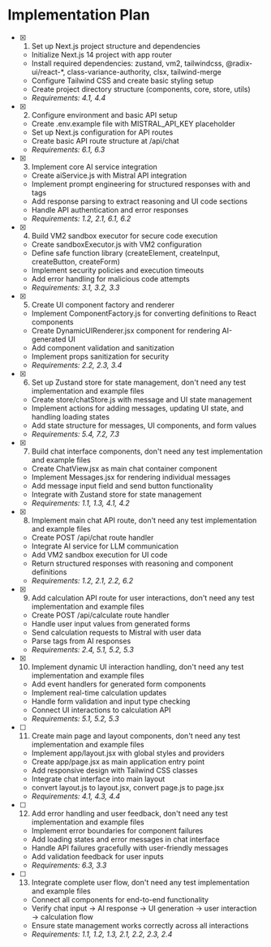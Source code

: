 # Implementation Plan

- [x] 1. Set up Next.js project structure and dependencies
  - Initialize Next.js 14 project with app router
  - Install required dependencies: zustand, vm2, tailwindcss, @radix-ui/react-*, class-variance-authority, clsx, tailwind-merge
  - Configure Tailwind CSS and create basic styling setup
  - Create project directory structure (components, core, store, utils)
  - _Requirements: 4.1, 4.4_

- [x] 2. Configure environment and basic API setup
  - Create .env.example file with MISTRAL_API_KEY placeholder
  - Set up Next.js configuration for API routes
  - Create basic API route structure at /api/chat
  - _Requirements: 6.1, 6.3_

- [x] 3. Implement core AI service integration
  - Create aiService.js with Mistral API integration
  - Implement prompt engineering for structured responses with <thought> and <ui> tags
  - Add response parsing to extract reasoning and UI code sections
  - Handle API authentication and error responses
  - _Requirements: 1.2, 2.1, 6.1, 6.2_

- [x] 4. Build VM2 sandbox executor for secure code execution
  - Create sandboxExecutor.js with VM2 configuration
  - Define safe function library (createElement, createInput, createButton, createForm)
  - Implement security policies and execution timeouts
  - Add error handling for malicious code attempts
  - _Requirements: 3.1, 3.2, 3.3_

- [x] 5. Create UI component factory and renderer
  - Implement ComponentFactory.js for converting definitions to React components
  - Create DynamicUIRenderer.jsx component for rendering AI-generated UI
  - Add component validation and sanitization
  - Implement props sanitization for security
  - _Requirements: 2.2, 2.3, 3.4_

- [x] 6. Set up Zustand store for state management, don't need any test implementation and example files
  - Create store/chatStore.js with message and UI state management
  - Implement actions for adding messages, updating UI state, and handling loading states
  - Add state structure for messages, UI components, and form values
  - _Requirements: 5.4, 7.2, 7.3_

- [x] 7. Build chat interface components, don't need any test implementation and example files
  - Create ChatView.jsx as main chat container component
  - Implement Messages.jsx for rendering individual messages
  - Add message input field and send button functionality
  - Integrate with Zustand store for state management
  - _Requirements: 1.1, 1.3, 4.1, 4.2_

- [x] 8. Implement main chat API route, don't need any test implementation and example files
  - Create POST /api/chat route handler
  - Integrate AI service for LLM communication
  - Add VM2 sandbox execution for UI code
  - Return structured responses with reasoning and component definitions
  - _Requirements: 1.2, 2.1, 2.2, 6.2_

- [x] 9. Add calculation API route for user interactions, don't need any test implementation and example files
  - Create POST /api/calculate route handler
  - Handle user input values from generated forms
  - Send calculation requests to Mistral with user data
  - Parse <solution> tags from AI responses
  - _Requirements: 2.4, 5.1, 5.2, 5.3_

- [x] 10. Implement dynamic UI interaction handling, don't need any test implementation and example files
  - Add event handlers for generated form components
  - Implement real-time calculation updates
  - Handle form validation and input type checking
  - Connect UI interactions to calculation API
  - _Requirements: 5.1, 5.2, 5.3_

- [ ] 11. Create main page and layout components, don't need any test implementation and example files
  - Implement app/layout.jsx with global styles and providers
  - Create app/page.jsx as main application entry point
  - Add responsive design with Tailwind CSS classes
  - Integrate chat interface into main layout
  - convert layout.js to layout.jsx, convert page.js to page.jsx 
  - _Requirements: 4.1, 4.3, 4.4_

- [ ] 12. Add error handling and user feedback, don't need any test implementation and example files
  - Implement error boundaries for component failures
  - Add loading states and error messages in chat interface
  - Handle API failures gracefully with user-friendly messages
  - Add validation feedback for user inputs
  - _Requirements: 6.3, 3.3_

- [ ] 13. Integrate complete user flow, don't need any test implementation and example files
  - Connect all components for end-to-end functionality
  - Verify chat input → AI response → UI generation → user interaction → calculation flow
  - Ensure state management works correctly across all interactions
  - _Requirements: 1.1, 1.2, 1.3, 2.1, 2.2, 2.3, 2.4_